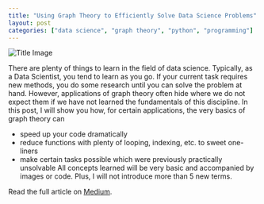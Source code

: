 ```yaml
---
title: "Using Graph Theory to Efficiently Solve Data Science Problems"
layout: post
categories: ["data science", "graph theory", "python", "programming"]
---
```


![Title Image](https://raw.githubusercontent.com/MaxHilsdorf/maxhilsdorf.github.io/master/_posts/graph.png)

There are plenty of things to learn in the field of data science. Typically, as a Data Scientist, you tend to learn as you go. If your current task requires new methods, you do some research until you can solve the problem at hand. However, applications of graph theory often hide where we do not expect them if we have not learned the fundamentals of this discipline. In this post, I will show you how, for certain applications, the very basics of graph theory can

* speed up your code dramatically
* reduce functions with plenty of looping, indexing, etc. to sweet one-liners
* make certain tasks possible which were previously practically unsolvable
All concepts learned will be very basic and accompanied by images or code. Plus, I will not introduce more than 5 new terms.

Read the full article on [Medium](https://towardsdatascience.com/using-graph-theory-to-efficiently-solve-data-science-problems-9ce0ab8fbf71).
